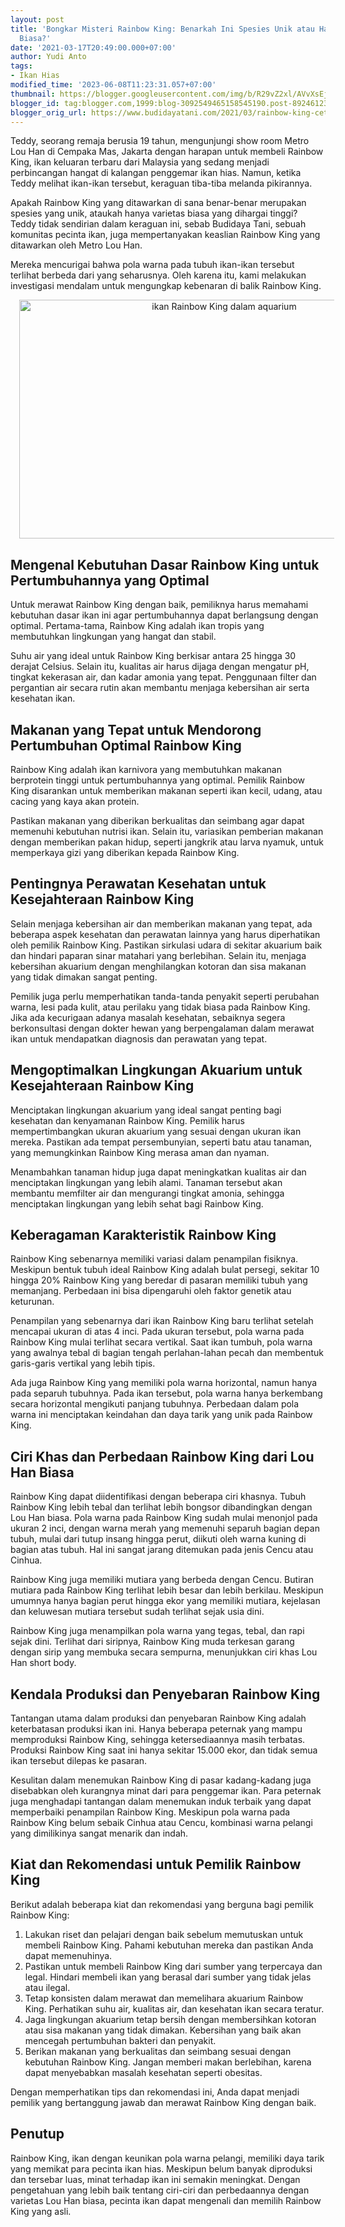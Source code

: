 ```yaml
---
layout: post
title: 'Bongkar Misteri Rainbow King: Benarkah Ini Spesies Unik atau Hanya Varian
  Biasa?'
date: '2021-03-17T20:49:00.000+07:00'
author: Yudi Anto
tags:
- Ikan Hias
modified_time: '2023-06-08T11:23:31.057+07:00'
thumbnail: https://blogger.googleusercontent.com/img/b/R29vZ2xl/AVvXsEjoDCJ7fwlcMpnx0GpLEqTwMkCwG2G5as0oadI1ajd_FaSqMRmSYQUJhZsED__gQXZ7Yd0AZ_p-tdGT0ysbLvRmBhHzkcSJXW4_pkfMue0-UkvrRCiGCc-pZHnTghUbgYZyxAsvPLLXZLJzs1P-nEgmeNxsvi9diuwEirBv8rOJ2EDXiI3we9ZplcggvA/s72-w640-c-h382/Rainbow%20King.jpg
blogger_id: tag:blogger.com,1999:blog-3092549465158545190.post-8924612317030171879
blogger_orig_url: https://www.budidayatani.com/2021/03/rainbow-king-cetak-biru-si-rona-pelangi.html
---
```


<p>Teddy, seorang remaja berusia 19 tahun, mengunjungi show room Metro Lou Han di Cempaka Mas, Jakarta dengan harapan untuk membeli Rainbow King, ikan keluaran terbaru dari Malaysia yang sedang menjadi perbincangan hangat di kalangan penggemar ikan hias. Namun, ketika Teddy melihat ikan-ikan tersebut, keraguan tiba-tiba melanda pikirannya.</p><p>Apakah Rainbow King yang ditawarkan di sana benar-benar merupakan spesies yang unik, ataukah hanya varietas biasa yang dihargai tinggi? Teddy tidak sendirian dalam keraguan ini, sebab Budidaya Tani, sebuah komunitas pecinta ikan, juga mempertanyakan keaslian Rainbow King yang ditawarkan oleh Metro Lou Han.</p><p>Mereka mencurigai bahwa pola warna pada tubuh ikan-ikan tersebut terlihat berbeda dari yang seharusnya. Oleh karena itu, kami melakukan investigasi mendalam untuk mengungkap kebenaran di balik Rainbow King.</p><div class="separator" style="clear: both; text-align: center;"><a href="https://blogger.googleusercontent.com/img/b/R29vZ2xl/AVvXsEjoDCJ7fwlcMpnx0GpLEqTwMkCwG2G5as0oadI1ajd_FaSqMRmSYQUJhZsED__gQXZ7Yd0AZ_p-tdGT0ysbLvRmBhHzkcSJXW4_pkfMue0-UkvrRCiGCc-pZHnTghUbgYZyxAsvPLLXZLJzs1P-nEgmeNxsvi9diuwEirBv8rOJ2EDXiI3we9ZplcggvA/s2006/Rainbow%20King.jpg" imageanchor="1" style="margin-left: 1em; margin-right: 1em;"><img alt="ikan Rainbow King dalam aquarium" border="0" data-original-height="1200" data-original-width="2006" height="382" src="https://blogger.googleusercontent.com/img/b/R29vZ2xl/AVvXsEjoDCJ7fwlcMpnx0GpLEqTwMkCwG2G5as0oadI1ajd_FaSqMRmSYQUJhZsED__gQXZ7Yd0AZ_p-tdGT0ysbLvRmBhHzkcSJXW4_pkfMue0-UkvrRCiGCc-pZHnTghUbgYZyxAsvPLLXZLJzs1P-nEgmeNxsvi9diuwEirBv8rOJ2EDXiI3we9ZplcggvA/w640-h382/Rainbow%20King.jpg" width="640" /></a></div><h2>Mengenal Kebutuhan Dasar Rainbow King untuk Pertumbuhannya yang Optimal</h2><p>Untuk merawat Rainbow King dengan baik, pemiliknya harus memahami kebutuhan dasar ikan ini agar pertumbuhannya dapat berlangsung dengan optimal. Pertama-tama, Rainbow King adalah ikan tropis yang membutuhkan lingkungan yang hangat dan stabil.</p><p>Suhu air yang ideal untuk Rainbow King berkisar antara 25 hingga 30 derajat Celsius. Selain itu, kualitas air harus dijaga dengan mengatur pH, tingkat kekerasan air, dan kadar amonia yang tepat. Penggunaan filter dan pergantian air secara rutin akan membantu menjaga kebersihan air serta kesehatan ikan.</p><h2>Makanan yang Tepat untuk Mendorong Pertumbuhan Optimal Rainbow King</h2><p>Rainbow King adalah ikan karnivora yang membutuhkan makanan berprotein tinggi untuk pertumbuhannya yang optimal. Pemilik Rainbow King disarankan untuk memberikan makanan seperti ikan kecil, udang, atau cacing yang kaya akan protein.</p><p>Pastikan makanan yang diberikan berkualitas dan seimbang agar dapat memenuhi kebutuhan nutrisi ikan. Selain itu, variasikan pemberian makanan dengan memberikan pakan hidup, seperti jangkrik atau larva nyamuk, untuk memperkaya gizi yang diberikan kepada Rainbow King.</p><h2>Pentingnya Perawatan Kesehatan untuk Kesejahteraan Rainbow King</h2><p>Selain menjaga kebersihan air dan memberikan makanan yang tepat, ada beberapa aspek kesehatan dan perawatan lainnya yang harus diperhatikan oleh pemilik Rainbow King. Pastikan sirkulasi udara di sekitar akuarium baik dan hindari paparan sinar matahari yang berlebihan. Selain itu, menjaga kebersihan akuarium dengan menghilangkan kotoran dan sisa makanan yang tidak dimakan sangat penting.</p><p>Pemilik juga perlu memperhatikan tanda-tanda penyakit seperti perubahan warna, lesi pada kulit, atau perilaku yang tidak biasa pada Rainbow King. Jika ada kecurigaan adanya masalah kesehatan, sebaiknya segera berkonsultasi dengan dokter hewan yang berpengalaman dalam merawat ikan untuk mendapatkan diagnosis dan perawatan yang tepat.</p><h2>Mengoptimalkan Lingkungan Akuarium untuk Kesejahteraan Rainbow King</h2><p>Menciptakan lingkungan akuarium yang ideal sangat penting bagi kesehatan dan kenyamanan Rainbow King. Pemilik harus mempertimbangkan ukuran akuarium yang sesuai dengan ukuran ikan mereka. Pastikan ada tempat persembunyian, seperti batu atau tanaman, yang memungkinkan Rainbow King merasa aman dan nyaman.</p><p>Menambahkan tanaman hidup juga dapat meningkatkan kualitas air dan menciptakan lingkungan yang lebih alami. Tanaman tersebut akan membantu memfilter air dan mengurangi tingkat amonia, sehingga menciptakan lingkungan yang lebih sehat bagi Rainbow King.</p><h2>Keberagaman Karakteristik Rainbow King</h2><p>Rainbow King sebenarnya memiliki variasi dalam penampilan fisiknya. Meskipun bentuk tubuh ideal Rainbow King adalah bulat persegi, sekitar 10 hingga 20% Rainbow King yang beredar di pasaran memiliki tubuh yang memanjang. Perbedaan ini bisa dipengaruhi oleh faktor genetik atau keturunan.</p><p>Penampilan yang sebenarnya dari ikan Rainbow King baru terlihat setelah mencapai ukuran di atas 4 inci. Pada ukuran tersebut, pola warna pada Rainbow King mulai terlihat secara vertikal. Saat ikan tumbuh, pola warna yang awalnya tebal di bagian tengah perlahan-lahan pecah dan membentuk garis-garis vertikal yang lebih tipis.</p><p>Ada juga Rainbow King yang memiliki pola warna horizontal, namun hanya pada separuh tubuhnya. Pada ikan tersebut, pola warna hanya berkembang secara horizontal mengikuti panjang tubuhnya. Perbedaan dalam pola warna ini menciptakan keindahan dan daya tarik yang unik pada Rainbow King.</p><h2>Ciri Khas dan Perbedaan Rainbow King dari Lou Han Biasa</h2><p>Rainbow King dapat diidentifikasi dengan beberapa ciri khasnya. Tubuh Rainbow King lebih tebal dan terlihat lebih bongsor dibandingkan dengan Lou Han biasa. Pola warna pada Rainbow King sudah mulai menonjol pada ukuran 2 inci, dengan warna merah yang memenuhi separuh bagian depan tubuh, mulai dari tutup insang hingga perut, diikuti oleh warna kuning di bagian atas tubuh. Hal ini sangat jarang ditemukan pada jenis Cencu atau Cinhua.</p><p>Rainbow King juga memiliki mutiara yang berbeda dengan Cencu. Butiran mutiara pada Rainbow King terlihat lebih besar dan lebih berkilau. Meskipun umumnya hanya bagian perut hingga ekor yang memiliki mutiara, kejelasan dan keluwesan mutiara tersebut sudah terlihat sejak usia dini.</p><p>Rainbow King juga menampilkan pola warna yang tegas, tebal, dan rapi sejak dini. Terlihat dari siripnya, Rainbow King muda terkesan garang dengan sirip yang membuka secara sempurna, menunjukkan ciri khas Lou Han short body.</p><h2>Kendala Produksi dan Penyebaran Rainbow King</h2><p>Tantangan utama dalam produksi dan penyebaran Rainbow King adalah keterbatasan produksi ikan ini. Hanya beberapa peternak yang mampu memproduksi Rainbow King, sehingga ketersediaannya masih terbatas. Produksi Rainbow King saat ini hanya sekitar 15.000 ekor, dan tidak semua ikan tersebut dilepas ke pasaran.</p><p>Kesulitan dalam menemukan Rainbow King di pasar kadang-kadang juga disebabkan oleh kurangnya minat dari para penggemar ikan. Para peternak juga menghadapi tantangan dalam menemukan induk terbaik yang dapat memperbaiki penampilan Rainbow King. Meskipun pola warna pada Rainbow King belum sebaik Cinhua atau Cencu, kombinasi warna pelangi yang dimilikinya sangat menarik dan indah.</p><h2>Kiat dan Rekomendasi untuk Pemilik Rainbow King</h2><p>Berikut adalah beberapa kiat dan rekomendasi yang berguna bagi pemilik Rainbow King:</p><ol><li>Lakukan riset dan pelajari dengan baik sebelum memutuskan untuk membeli Rainbow King. Pahami kebutuhan mereka dan pastikan Anda dapat memenuhinya.</li><li>Pastikan untuk membeli Rainbow King dari sumber yang terpercaya dan legal. Hindari membeli ikan yang berasal dari sumber yang tidak jelas atau ilegal.</li><li>Tetap konsisten dalam merawat dan memelihara akuarium Rainbow King. Perhatikan suhu air, kualitas air, dan kesehatan ikan secara teratur.</li><li>Jaga lingkungan akuarium tetap bersih dengan membersihkan kotoran atau sisa makanan yang tidak dimakan. Kebersihan yang baik akan mencegah pertumbuhan bakteri dan penyakit.</li><li>Berikan makanan yang berkualitas dan seimbang sesuai dengan kebutuhan Rainbow King. Jangan memberi makan berlebihan, karena dapat menyebabkan masalah kesehatan seperti obesitas.</li></ol><p>Dengan memperhatikan tips dan rekomendasi ini, Anda dapat menjadi pemilik yang bertanggung jawab dan merawat Rainbow King dengan baik.</p><h2>Penutup</h2><p>Rainbow King, ikan dengan keunikan pola warna pelangi, memiliki daya tarik yang memikat para pecinta ikan hias. Meskipun belum banyak diproduksi dan tersebar luas, minat terhadap ikan ini semakin meningkat. Dengan pengetahuan yang lebih baik tentang ciri-ciri dan perbedaannya dengan varietas Lou Han biasa, pecinta ikan dapat mengenali dan memilih Rainbow King yang asli.</p>